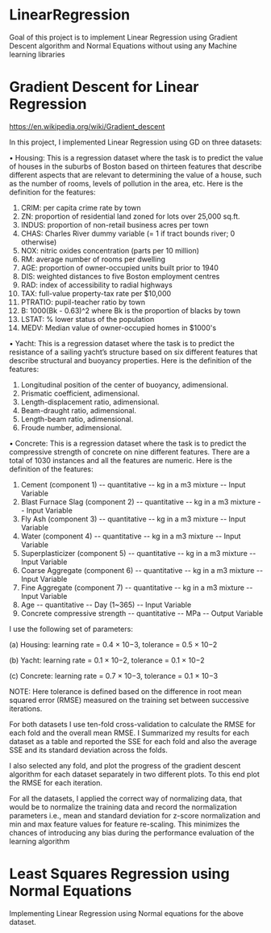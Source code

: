 # LinearRegression
Goal of this project is to implement Linear Regression using Gradient Descent algorithm and Normal Equations without using any Machine learning libraries

# Gradient Descent for Linear Regression
https://en.wikipedia.org/wiki/Gradient_descent

In this project, I implemented Linear Regression using GD on three datasets:

• Housing: This is a regression dataset where the task is to predict the value of houses in the
suburbs of Boston based on thirteen features that describe different aspects that are relevant
to determining the value of a house, such as the number of rooms, levels of pollution in the
area, etc. Here is the definition for the features:

1. CRIM: per capita crime rate by town 
2. ZN: proportion of residential land zoned for lots over 25,000 sq.ft. 
3. INDUS: proportion of non-retail business acres per town 
4. CHAS: Charles River dummy variable (= 1 if tract bounds river; 0 otherwise) 
5. NOX: nitric oxides concentration (parts per 10 million) 
6. RM: average number of rooms per dwelling 
7. AGE: proportion of owner-occupied units built prior to 1940 
8. DIS: weighted distances to five Boston employment centres 
9. RAD: index of accessibility to radial highways 
10. TAX: full-value property-tax rate per $10,000 
11. PTRATIO: pupil-teacher ratio by town 
12. B: 1000(Bk - 0.63)^2 where Bk is the proportion of blacks by town 
13. LSTAT: % lower status of the population 
14. MEDV: Median value of owner-occupied homes in $1000's


• Yacht: This is a regression dataset where the task is to predict the resistance of a sailing
yacht’s structure based on six different features that describe structural and buoyancy
properties. Here is the definition of the features:

1. Longitudinal position of the center of buoyancy, adimensional. 
2. Prismatic coefficient, adimensional. 
3. Length-displacement ratio, adimensional. 
4. Beam-draught ratio, adimensional. 
5. Length-beam ratio, adimensional. 
6. Froude number, adimensional. 
 

• Concrete: This is a regression dataset where the task is to predict the compressive strength
of concrete on nine different features. There are a total of 1030 instances and all the features
are numeric. Here is the definition of the features:

1. Cement (component 1) -- quantitative -- kg in a m3 mixture -- Input Variable
2. Blast Furnace Slag (component 2) -- quantitative -- kg in a m3 mixture -- Input Variable
3. Fly Ash (component 3) -- quantitative -- kg in a m3 mixture -- Input Variable
4. Water (component 4) -- quantitative -- kg in a m3 mixture -- Input Variable
5. Superplasticizer (component 5) -- quantitative -- kg in a m3 mixture -- Input Variable
6. Coarse Aggregate (component 6) -- quantitative -- kg in a m3 mixture -- Input Variable
7. Fine Aggregate (component 7) -- quantitative -- kg in a m3 mixture -- Input Variable
8. Age -- quantitative -- Day (1~365) -- Input Variable
9. Concrete compressive strength -- quantitative -- MPa -- Output Variable 


I use the following set of parameters:

(a) Housing: learning rate = 0.4 × 10−3, tolerance = 0.5 × 10−2

(b) Yacht: learning rate = 0.1 × 10−2, tolerance = 0.1 × 10−2

(c) Concrete: learning rate = 0.7 × 10−3, tolerance = 0.1 × 10−3

NOTE: Here tolerance is defined based on the difference in root mean squared error (RMSE)
measured on the training set between successive iterations. 

For both datasets I use ten-fold cross-validation to calculate the RMSE for each fold and the
overall mean RMSE. I Summarized my results for each dataset as a table and reported the
SSE for each fold and also the average SSE and its standard deviation across the folds.

I also  selected any fold, and plot the progress of the gradient descent algorithm for each dataset
separately in two different plots. To this end plot the RMSE for each iteration.

For all the datasets, I applied the correct way of normalizing data, that would be to normalize the training
data and record the normalization parameters i.e., mean and standard deviation for z-score
normalization and min and max feature values for feature re-scaling. This minimizes the
chances of introducing any bias during the performance evaluation of the learning algorithm

#  Least Squares Regression using Normal Equations

Implementing Linear Regression using Normal equations for the above dataset.
